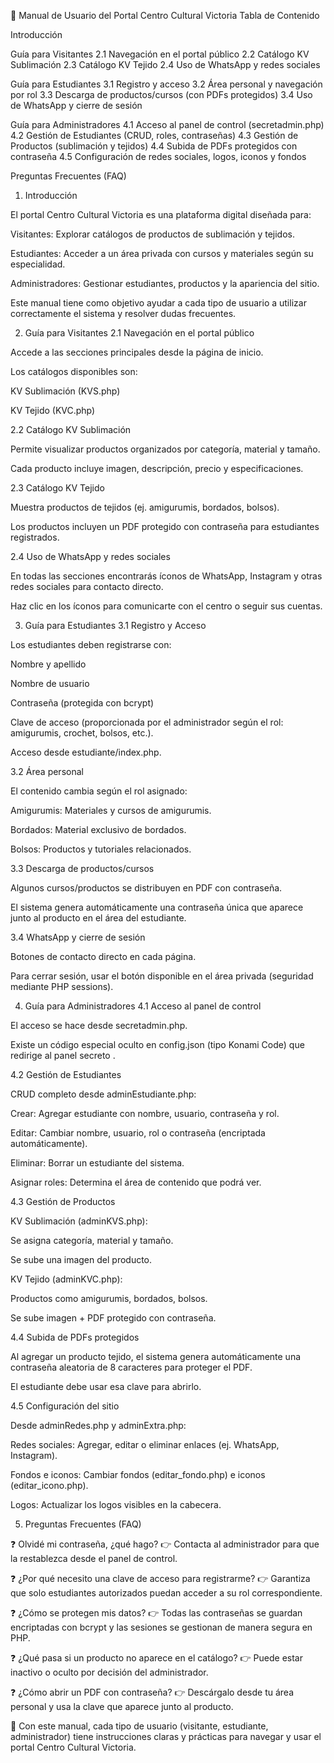📘 Manual de Usuario del Portal Centro Cultural Victoria
Tabla de Contenido

Introducción

Guía para Visitantes
2.1 Navegación en el portal público
2.2 Catálogo KV Sublimación
2.3 Catálogo KV Tejido
2.4 Uso de WhatsApp y redes sociales

Guía para Estudiantes
3.1 Registro y acceso
3.2 Área personal y navegación por rol
3.3 Descarga de productos/cursos (con PDFs protegidos)
3.4 Uso de WhatsApp y cierre de sesión

Guía para Administradores
4.1 Acceso al panel de control (secretadmin.php)
4.2 Gestión de Estudiantes (CRUD, roles, contraseñas)
4.3 Gestión de Productos (sublimación y tejidos)
4.4 Subida de PDFs protegidos con contraseña
4.5 Configuración de redes sociales, logos, iconos y fondos

Preguntas Frecuentes (FAQ)

1. Introducción

El portal Centro Cultural Victoria es una plataforma digital diseñada para:

Visitantes: Explorar catálogos de productos de sublimación y tejidos.

Estudiantes: Acceder a un área privada con cursos y materiales según su especialidad.

Administradores: Gestionar estudiantes, productos y la apariencia del sitio.

Este manual tiene como objetivo ayudar a cada tipo de usuario a utilizar correctamente el sistema y resolver dudas frecuentes.

2. Guía para Visitantes
2.1 Navegación en el portal público

Accede a las secciones principales desde la página de inicio.

Los catálogos disponibles son:

KV Sublimación (KVS.php)

KV Tejido (KVC.php)

2.2 Catálogo KV Sublimación

Permite visualizar productos organizados por categoría, material y tamaño.

Cada producto incluye imagen, descripción, precio y especificaciones.

2.3 Catálogo KV Tejido

Muestra productos de tejidos (ej. amigurumis, bordados, bolsos).

Los productos incluyen un PDF protegido con contraseña para estudiantes registrados.

2.4 Uso de WhatsApp y redes sociales

En todas las secciones encontrarás íconos de WhatsApp, Instagram y otras redes sociales para contacto directo.

Haz clic en los íconos para comunicarte con el centro o seguir sus cuentas.

3. Guía para Estudiantes
3.1 Registro y Acceso

Los estudiantes deben registrarse con:

Nombre y apellido

Nombre de usuario

Contraseña (protegida con bcrypt)

Clave de acceso (proporcionada por el administrador según el rol: amigurumis, crochet, bolsos, etc.).

Acceso desde estudiante/index.php.

3.2 Área personal

El contenido cambia según el rol asignado:

Amigurumis: Materiales y cursos de amigurumis.

Bordados: Material exclusivo de bordados.

Bolsos: Productos y tutoriales relacionados.

3.3 Descarga de productos/cursos

Algunos cursos/productos se distribuyen en PDF con contraseña.

El sistema genera automáticamente una contraseña única que aparece junto al producto en el área del estudiante.

3.4 WhatsApp y cierre de sesión

Botones de contacto directo en cada página.

Para cerrar sesión, usar el botón disponible en el área privada (seguridad mediante PHP sessions).

4. Guía para Administradores
4.1 Acceso al panel de control

El acceso se hace desde secretadmin.php.

Existe un código especial oculto en config.json (tipo Konami Code) que redirige al panel secreto
.

4.2 Gestión de Estudiantes

CRUD completo desde adminEstudiante.php:

Crear: Agregar estudiante con nombre, usuario, contraseña y rol.

Editar: Cambiar nombre, usuario, rol o contraseña (encriptada automáticamente).

Eliminar: Borrar un estudiante del sistema.

Asignar roles: Determina el área de contenido que podrá ver.

4.3 Gestión de Productos

KV Sublimación (adminKVS.php):

Se asigna categoría, material y tamaño.

Se sube una imagen del producto.

KV Tejido (adminKVC.php):

Productos como amigurumis, bordados, bolsos.

Se sube imagen + PDF protegido con contraseña.

4.4 Subida de PDFs protegidos

Al agregar un producto tejido, el sistema genera automáticamente una contraseña aleatoria de 8 caracteres para proteger el PDF.

El estudiante debe usar esa clave para abrirlo.

4.5 Configuración del sitio

Desde adminRedes.php y adminExtra.php:

Redes sociales: Agregar, editar o eliminar enlaces (ej. WhatsApp, Instagram).

Fondos e iconos: Cambiar fondos (editar_fondo.php) e iconos (editar_icono.php).

Logos: Actualizar los logos visibles en la cabecera.

5. Preguntas Frecuentes (FAQ)

❓ Olvidé mi contraseña, ¿qué hago?
👉 Contacta al administrador para que la restablezca desde el panel de control.

❓ ¿Por qué necesito una clave de acceso para registrarme?
👉 Garantiza que solo estudiantes autorizados puedan acceder a su rol correspondiente.

❓ ¿Cómo se protegen mis datos?
👉 Todas las contraseñas se guardan encriptadas con bcrypt y las sesiones se gestionan de manera segura en PHP.

❓ ¿Qué pasa si un producto no aparece en el catálogo?
👉 Puede estar inactivo o oculto por decisión del administrador.

❓ ¿Cómo abrir un PDF con contraseña?
👉 Descárgalo desde tu área personal y usa la clave que aparece junto al producto.

📌 Con este manual, cada tipo de usuario (visitante, estudiante, administrador) tiene instrucciones claras y prácticas para navegar y usar el portal Centro Cultural Victoria.

